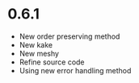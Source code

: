 # 0.6.1

- New order preserving method
- New kake
- New meshy
- Refine source code
- Using new error handling method

